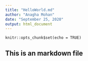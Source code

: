 ```yaml
---
title: "HelloWorld.md"
author: "Anagha Mohan"
date: "September 25, 2020"
output: html_document
---
```


```{r setup, include=FALSE}
knitr::opts_chunk$set(echo = TRUE)
```

## This is an markdown file
